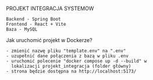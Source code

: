 PROJEKT INTEGRACJA SYSTEMOW

	Backend - Spring Boot
	Frontend - React + Vite
	Baza - MySQL

Jak uruchomić projekt w Dockerze?

	- zmienić nazwę pliku "template.env" na ".env" 
	- uzupełnić dane połączenia z bazą w pliku .env
	- uruchomić polecenie "docker compose up -d --build" w 
	  lokalizacji projekt_integracja (folder główny)
	- strona będzie dostępna na http://localhost:5173/
	
